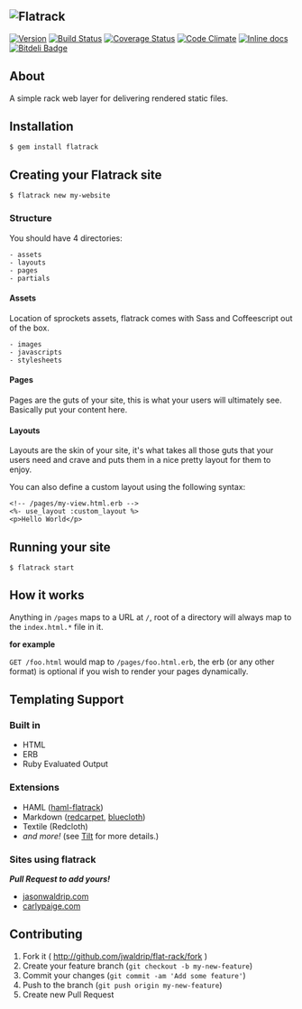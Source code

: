 ![Flatrack](https://raw.github.com/jwaldrip/flatrack/master/lib/flatrack/cli/templates/logo.png)
--

[![Version](http://allthebadges.io/jwaldrip/flatrack/badge_fury.png)](http://allthebadges.io/jwaldrip/flatrack/badge_fury)
[![Build Status](http://allthebadges.io/jwaldrip/flatrack/travis.png)](http://allthebadges.io/jwaldrip/flatrack/travis)
[![Coverage Status](https://coveralls.io/repos/jwaldrip/flatrack/badge.png?branch=master)](https://coveralls.io/r/jwaldrip/flatrack?branch=master)
[![Code Climate](http://allthebadges.io/jwaldrip/flatrack/code_climate.png)](http://allthebadges.io/jwaldrip/flatrack/code_climate)
[![Inline docs](http://inch-pages.github.io/github/jwaldrip/flatrack.png)](http://inch-pages.github.io/github/jwaldrip/flatrack)
[![Bitdeli Badge](https://d2weczhvl823v0.cloudfront.net/jwaldrip/flatrack/trend.png)](https://bitdeli.com/free "Bitdeli Badge")

## About
A simple rack web layer for delivering rendered static files.

## Installation

    $ gem install flatrack

## Creating your Flatrack site

    $ flatrack new my-website
    
### Structure

You should have 4 directories:

    - assets
    - layouts
    - pages
    - partials
    
#### Assets
Location of sprockets assets, flatrack comes with Sass and Coffeescript out of the box.

    - images
    - javascripts
    - stylesheets
    
#### Pages
Pages are the guts of your site, this is what your users will ultimately see. Basically put your content here.

#### Layouts
Layouts are the skin of your site, it's what takes all those guts that your users need and crave and puts them in a nice pretty layout for them to enjoy.

You can also define a custom layout using the following syntax:

```html+erb
<!-- /pages/my-view.html.erb -->
<%- use_layout :custom_layout %>
<p>Hello World</p>
```
    
## Running your site

    $ flatrack start
    
## How it works

Anything in `/pages` maps to a URL at `/`, root of a directory will always map to the `index.html.*` file in it.

**for example**

`GET /foo.html` would map to `/pages/foo.html.erb`, the erb (or any other format) is optional if you wish to render your pages dynamically.

## Templating Support

### Built in

* HTML
* ERB
* Ruby Evaluated Output

### Extensions

* HAML ([haml-flatrack](https://github.com/jwaldrip/haml-flatrack))
* Markdown ([redcarpet](https://github.com/vmg/redcarpet), [bluecloth](https://github.com/mislav/bluecloth/))
* Textile (Redcloth)
* _and more!_ (see [Tilt](https://github.com/rtomayko/tilt) for more details.)

### Sites using flatrack
___Pull Request to add yours!___

* [jasonwaldrip.com](http://jasonwaldrip.com)
* [carlypaige.com](http://carlypaige.com)

## Contributing

1. Fork it ( http://github.com/jwaldrip/flat-rack/fork )
2. Create your feature branch (`git checkout -b my-new-feature`)
3. Commit your changes (`git commit -am 'Add some feature'`)
4. Push to the branch (`git push origin my-new-feature`)
5. Create new Pull Request
